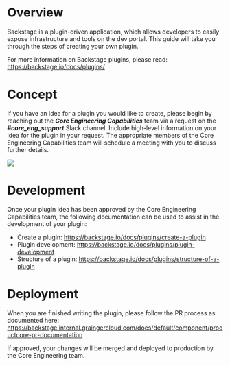 # Overview

Backstage is a plugin-driven application, which allows developers to easily expose infrastructure and tools on the dev portal. This guide will take you through the steps of creating your own plugin.

For more information on Backstage plugins, please read: 
https://backstage.io/docs/plugins/ 

# Concept

If you have an idea for a plugin you would like to create, please begin by reaching out the ***Core Engineering Capabilities*** team via a request on the ***#core_eng_support*** Slack channel. Include high-level information on your idea for the plugin in your request. The appropriate members of the Core Engineering Capabilities team will schedule a meeting with you to discuss further details.

![](../images/slack-help.png)

# Development

Once your plugin idea has been approved by the Core Engineering Capabilities team, the following documentation can be used to assist in the development of your plugin:

   * Create a plugin: https://backstage.io/docs/plugins/create-a-plugin 
   * Plugin development: https://backstage.io/docs/plugins/plugin-development
   * Structure of a plugin: https://backstage.io/docs/plugins/structure-of-a-plugin

# Deployment

When you are finished writing the plugin, please follow the PR process as documented here: https://backstage.internal.graingercloud.com/docs/default/component/productcore-pr-documentation

If approved, your changes will be merged and deployed to production by the Core Engineering team.
